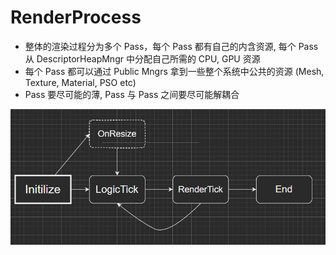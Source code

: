 # RenderProcess

* 整体的渲染过程分为多个 Pass，每个 Pass 都有自己的内含资源, 每个 Pass 从 DescriptorHeapMngr 中分配自己所需的 CPU, GPU 资源
* 每个 Pass 都可以通过 Public Mngrs 拿到一些整个系统中公共的资源 (Mesh, Texture, Material, PSO etc)
* Pass 要尽可能的薄, Pass 与 Pass 之间要尽可能解耦合

<img src="./images/process.png">
